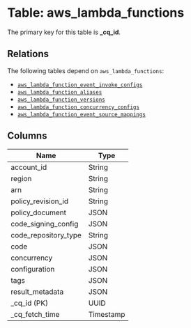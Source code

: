 # Table: aws_lambda_functions


The primary key for this table is **_cq_id**.

## Relations
The following tables depend on `aws_lambda_functions`:
  - [`aws_lambda_function_event_invoke_configs`](aws_lambda_function_event_invoke_configs.md)
  - [`aws_lambda_function_aliases`](aws_lambda_function_aliases.md)
  - [`aws_lambda_function_versions`](aws_lambda_function_versions.md)
  - [`aws_lambda_function_concurrency_configs`](aws_lambda_function_concurrency_configs.md)
  - [`aws_lambda_function_event_source_mappings`](aws_lambda_function_event_source_mappings.md)

## Columns
| Name          | Type          |
| ------------- | ------------- |
|account_id|String|
|region|String|
|arn|String|
|policy_revision_id|String|
|policy_document|JSON|
|code_signing_config|JSON|
|code_repository_type|String|
|code|JSON|
|concurrency|JSON|
|configuration|JSON|
|tags|JSON|
|result_metadata|JSON|
|_cq_id (PK)|UUID|
|_cq_fetch_time|Timestamp|